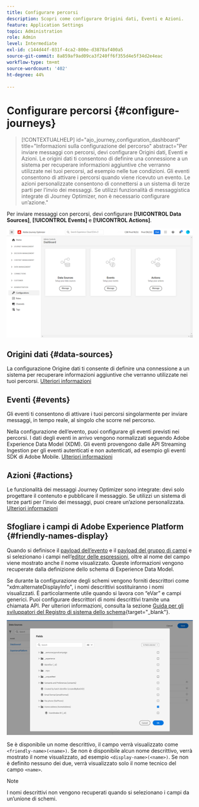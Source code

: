 ```yaml
---
title: Configurare percorsi
description: Scopri come configurare Origini dati, Eventi e Azioni.
feature: Application Settings
topic: Administration
role: Admin
level: Intermediate
exl-id: c144d44f-031f-4ca2-800e-d3878af400a5
source-git-commit: 8a859af9ad09ca3f240ff6f355d4e5f34d2e4eac
workflow-type: tm+mt
source-wordcount: '402'
ht-degree: 44%

---
```


# Configurare percorsi {#configure-journeys}

>[!CONTEXTUALHELP]
>id="ajo_journey_configuration_dashboard"
>title="Informazioni sulla configurazione del percorso"
>abstract="Per inviare messaggi con percorsi, devi configurare Origini dati, Eventi e Azioni. Le origini dati ti consentono di definire una connessione a un sistema per recuperare informazioni aggiuntive che verranno utilizzate nei tuoi percorsi, ad esempio nelle tue condizioni. Gli eventi consentono di attivare i percorsi quando viene ricevuto un evento. Le azioni personalizzate consentono di connettersi a un sistema di terze parti per l’invio dei messaggi. Se utilizzi funzionalità di messaggistica integrate di Journey Optimizer, non è necessario configurare un’azione."

Per inviare messaggi con percorsi, devi configurare **[!UICONTROL Data Sources]**, **[!UICONTROL Events]** e **[!UICONTROL Actions]**.

![](assets/admin-menu.png)

## Origini dati {#data-sources}

La configurazione Origine dati ti consente di definire una connessione a un sistema per recuperare informazioni aggiuntive che verranno utilizzate nei tuoi percorsi. [Ulteriori informazioni](../../using/datasource/about-data-sources.md)

## Eventi {#events}

Gli eventi ti consentono di attivare i tuoi percorsi singolarmente per inviare messaggi, in tempo reale, al singolo che scorre nel percorso.

Nella configurazione dell’evento, puoi configurare gli eventi previsti nei percorsi. I dati degli eventi in arrivo vengono normalizzati seguendo Adobe Experience Data Model (XDM). Gli eventi provengono dalle API Streaming Ingestion per gli eventi autenticati e non autenticati, ad esempio gli eventi SDK di Adobe Mobile. [Ulteriori informazioni](../../using/event/about-events.md)

## Azioni {#actions}

Le funzionalità dei messaggi Journey Optimizer sono integrate: devi solo progettare il contenuto e pubblicare il messaggio. Se utilizzi un sistema di terze parti per l’invio dei messaggi, puoi creare un’azione personalizzata. [Ulteriori informazioni](../../using/action/action.md)

## Sfogliare i campi di Adobe Experience Platform {#friendly-names-display}

Quando si definisce il [payload dell’evento](../event/about-creating.md#define-the-payload-fields) e il [payload del gruppo di campi](../datasource/configure-data-sources.md#define-field-groups) e si selezionano i campi nell’[editor delle espressioni](../building-journeys/expression/expressionadvanced.md), oltre al nome del campo viene mostrato anche il nome visualizzato. Queste informazioni vengono recuperate dalla definizione dello schema di Experience Data Model.

Se durante la configurazione degli schemi vengono forniti descrittori come &quot;xdm:alternateDisplayInfo&quot;, i nomi descrittivi sostituiranno i nomi visualizzati. È particolarmente utile quando si lavora con “eVar” e campi generici. Puoi configurare descrittori di nomi descrittivi tramite una chiamata API. Per ulteriori informazioni, consulta la sezione [Guida per gli sviluppatori del Registro di sistema dello schema](https://experienceleague.adobe.com/docs/experience-platform/xdm/api/getting-started.html?lang=it){target=&quot;_blank&quot;}.

![](assets/xdm-from-descriptors.png)

Se è disponibile un nome descrittivo, il campo verrà visualizzato come `<friendly-name>(<name>)`. Se non è disponibile alcun nome descrittivo, verrà mostrato il nome visualizzato, ad esempio `<display-name>(<name>)`. Se non è definito nessuno dei due, verrà visualizzato solo il nome tecnico del campo `<name>`.

>[!NOTE]
>
>I nomi descrittivi non vengono recuperati quando si selezionano i campi da un’unione di schemi.
